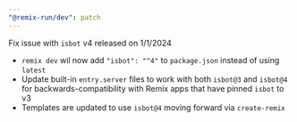 ```yaml
---
"@remix-run/dev": patch
---
```


Fix issue with `isbot` v4 released on 1/1/2024

- `remix dev` wil now add `"isbot": "^4"` to `package.json` instead of using `latest`
- Update built-in `entry.server` files to work with both `isbot@3` and `isbot@4` for backwards-compatibility with Remix apps that have pinned `isbot` to v3
- Templates are updated to use `isbot@4` moving forward via `create-remix`
